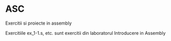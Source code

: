 # ASC
Exercitii si proiecte in assembly

Exercitiile ex_1-1.s, etc. sunt exercitii din laboratorul Introducere in Assembly 
